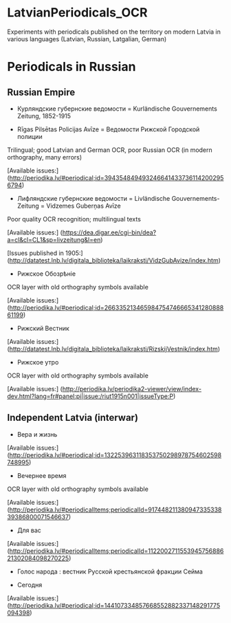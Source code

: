 # LatvianPeriodicals_OCR
Experiments with periodicals published on the territory on modern Latvia in various languages (Latvian, Russian, Latgalian, German)

# Periodicals in Russian

## Russian Empire

* Курляндские губернские ведомости = Kurländische Gouvernements Zeitung, 1852-1915


* Rīgas Pilsētas Policijas Avīze = Ведомости Рижской Городской полиции

Trilingual; good Latvian and German OCR, poor Russian OCR (in modern orthography, many errors)

[Available issues:] (http://periodika.lv/#periodical;id=3943548494932466414337361142002956794)

* Лифляндские губернские ведомости = Livländische Gouvernements-Zeitung = Vidzemes Guberņas Avīze

Poor quality OCR recognition; multilingual texts

[Available issues:] (https://dea.digar.ee/cgi-bin/dea?a=cl&cl=CL1&sp=livzeitung&l=en)

[Issues published in 1905:] (http://datatest.lnb.lv/digitala_biblioteka/laikraksti/VidzGubAvize/index.htm)


* Рижское Обозрѣніе

OCR layer with old orthography symbols available 

[Available issues:] (http://periodika.lv/#periodical;id=26633521346598475474666534128088861199)


* Рижский Вестник

[Available issues:] (http://datatest.lnb.lv/digitala_biblioteka/laikraksti/RizskijVestnik/index.htm)

* Рижское утро

OCR layer with old orthography symbols available 

[Available issues:] (http://periodika.lv/periodika2-viewer/view/index-dev.html?lang=fr#panel:pi|issue:/riut1915n001|issueType:P)

## Independent Latvia (interwar)

* Вера и жизнь

[Available issues:] (http://periodika.lv/#periodical;id=132253963118353750298978754602598748995)

* Вечернее время

OCR layer with old orthography symbols available 

[Available issues:] (http://periodika.lv/#periodicalItems;periodicalId=91744821138094733533839386800071546637)

* Для вас

[Available issues:] (http://periodika.lv/#periodicalItems;periodicalId=112200271155394575688621302084098270225)

* Голос народа : вестник Русской крестьянской фракции Сейма

* Сегодня

[Available issues:] (http://periodika.lv/#periodical;id=144107334857668552882337148291775094398)
